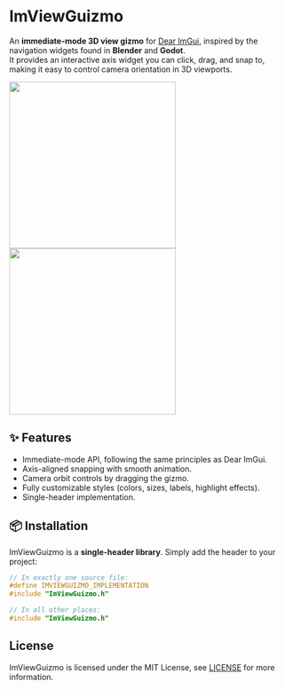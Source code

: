 # ImViewGuizmo

An **immediate-mode 3D view gizmo** for [Dear ImGui](https://github.com/ocornut/imgui), inspired by the navigation widgets found in **Blender** and **Godot**.  
It provides an interactive axis widget you can click, drag, and snap to, making it easy to control camera orientation in 3D viewports.

<p float="left">
  <img src="https://github.com/user-attachments/assets/44271b01-fe6b-4b21-ac45-6299eacb3e44" height="300" />
  <img src="https://github.com/user-attachments/assets/41afbe61-4ecf-4b87-9927-8f03db4559a6" height="300" />
</p>

## ✨ Features
- Immediate-mode API, following the same principles as Dear ImGui.  
- Axis-aligned snapping with smooth animation.  
- Camera orbit controls by dragging the gizmo.  
- Fully customizable styles (colors, sizes, labels, highlight effects).  
- Single-header implementation.  

## 📦 Installation

ImViewGuizmo is a **single-header library**. Simply add the header to your project:

```cpp
// In exactly one source file:
#define IMVIEWGUIZMO_IMPLEMENTATION
#include "ImViewGuizmo.h"

// In all other places:
#include "ImViewGuizmo.h"
```

## License

ImViewGuizmo is licensed under the MIT License, see [LICENSE](/LICENSE) for more information.
